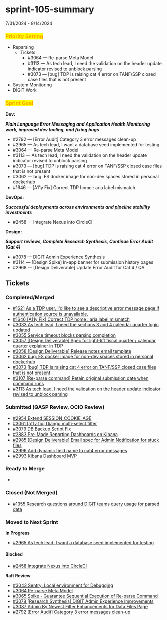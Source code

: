 # sprint-105-summary

7/31/2024 - 8/14/2024

### <mark style="color:orange;">Priority Setting</mark>

* Reparsing&#x20;
  * Tickets:&#x20;
    * \#3064 — Re-parse Meta Model
    * \#3113 —  As tech lead, I need the validation on the header update indicator revised to unblock parsing
    * \#3073 — \[bug] TDP is raising cat 4 error on TANF/SSP closed case files that is not present
* System Monitoring &#x20;
* DIGIT Work  &#x20;

### <mark style="color:orange;">Sprint Goal</mark>

**Dev:**

_**Plain Language Error Messaging and Application Health Monitoring work, improved dev tooling, and fixing bugs**_

* \#2792  — \[Error Audit] Category 3 error messages clean-up&#x20;
* \#2965 — As tech lead, I want a database seed implemented for testing
* \#3064 — Re-parse Meta Model
* \#3113 —  As tech lead, I need the validation on the header update indicator revised to unblock parsing
* \#3073 — \[bug] TDP is raising cat 4 error on TANF/SSP closed case files that is not present
* \#3062  — bug: ES docker image for non-dev spaces stored in personal dockerhub
* \#1646 — \[A11y Fix] Correct TDP home : aria label mismatch

**DevOps:**

_**Successful deployments across environments and pipeline stability investments**_

* \#2458  — Integrate Nexus into CircleCI

**Design:**

_**Support reviews, Complete Research Synthesis, Continue Error Audit (Cat 4)**_

* \#3078 — DIGIT Admin Experience Synthesis
* \#3114  — \[Design Spike] In-app banner for submission history pages
* \#2968  — \[Design Deliverable] Update Error Audit for Cat 4 / QA

## Tickets

### Completed/Merged

* [#1621 As a TDP user, I'd like to see a descriptive error message page if authentication source is unavailable.](https://app.zenhub.com/workspaces/sprint-board-5f18ab06dfd91c000f7e682e/issues/gh/raft-tech/tanf-app/1621)
* [#1646 \[A11y Fix\] Correct TDP home : aria label mismatch](https://app.zenhub.com/workspaces/sprint-board-5f18ab06dfd91c000f7e682e/issues/gh/raft-tech/tanf-app/1646)
* [#3033 As tech lead, I need the sections 3 and 4 calendar quarter logic updated](https://app.zenhub.com/workspaces/sprint-board-5f18ab06dfd91c000f7e682e/issues/gh/raft-tech/tanf-app/3033)
* [#3055 Service timeout blocks parsing completion](https://app.zenhub.com/workspaces/sprint-board-5f18ab06dfd91c000f7e682e/issues/gh/raft-tech/tanf-app/3055)
* [#3057 \[Design Deliverable\] Spec for light-lift fiscal quarter / calendar quarter explainer in TDP](https://app.zenhub.com/workspaces/sprint-board-5f18ab06dfd91c000f7e682e/issues/gh/raft-tech/tanf-app/3057)
* [#3058 \[Design Deliverable\] Release notes email template](https://app.zenhub.com/workspaces/sprint-board-5f18ab06dfd91c000f7e682e/issues/gh/raft-tech/tanf-app/3058)
* [#3062 bug: ES docker image for non-dev spaces stored in personal dockerhub](https://app.zenhub.com/workspaces/sprint-board-5f18ab06dfd91c000f7e682e/issues/gh/raft-tech/tanf-app/3062)
* [#3073 \[bug\] TDP is raising cat 4 error on TANF/SSP closed case files that is not present](https://app.zenhub.com/workspaces/sprint-board-5f18ab06dfd91c000f7e682e/issues/gh/raft-tech/tanf-app/3073)
* [#3107 \[Re-parse command\] Retain original submission date when command runs](https://app.zenhub.com/workspaces/sprint-board-5f18ab06dfd91c000f7e682e/issues/gh/raft-tech/tanf-app/3107)
* [#3113 As tech lead, I need the validation on the header update indicator revised to unblock parsing ](https://app.zenhub.com/workspaces/sprint-board-5f18ab06dfd91c000f7e682e/issues/gh/raft-tech/tanf-app/3113)

### Submitted (QASP Review, OCIO Review)

* [#2954 Extend SESSION\_COOKIE\_AGE](https://app.zenhub.com/workspaces/sprint-board-5f18ab06dfd91c000f7e682e/issues/gh/raft-tech/tanf-app/2954)
* [#3061 \[a11y fix\] Django multi-select filter ](https://app.zenhub.com/workspaces/sprint-board-5f18ab06dfd91c000f7e682e/issues/gh/raft-tech/tanf-app/3061)
* [#3079 DB Backup Script Fix](https://app.zenhub.com/workspaces/sprint-board-5f18ab06dfd91c000f7e682e/issues/gh/raft-tech/tanf-app/3079)
* [#2883 Pre-Made Reporting Dashboards on Kibana](https://app.zenhub.com/workspaces/sprint-board-5f18ab06dfd91c000f7e682e/issues/gh/raft-tech/tanf-app/2883)
* [#2985 \[Design Deliverable\] Email spec for Admin Notification for stuck files](https://app.zenhub.com/workspaces/sprint-board-5f18ab06dfd91c000f7e682e/issues/gh/raft-tech/tanf-app/2985)
* [#2996 Add dynamic field name to cat4 error messages](https://app.zenhub.com/workspaces/sprint-board-5f18ab06dfd91c000f7e682e/issues/gh/raft-tech/tanf-app/2996)
* [#2993 Kibana Dashboard MVP](https://app.zenhub.com/workspaces/sprint-board-5f18ab06dfd91c000f7e682e/issues/gh/raft-tech/tanf-app/2993)

### Ready to Merge

*

### Closed (Not Merged)

* [#1355 Research questions around DIGIT teams query usage for parsed data](https://app.zenhub.com/workspaces/sprint-board-5f18ab06dfd91c000f7e682e/issues/gh/raft-tech/tanf-app/1355)

### Moved to Next Sprint&#x20;

**In Progress**&#x20;

* [#2965 As tech lead, I want a database seed implemented for testing](https://app.zenhub.com/workspaces/sprint-board-5f18ab06dfd91c000f7e682e/issues/gh/raft-tech/tanf-app/2965)

#### Blocked

* [#2458 Integrate Nexus into CircleCI](https://app.zenhub.com/workspaces/sprint-board-5f18ab06dfd91c000f7e682e/issues/gh/raft-tech/tanf-app/2458)

**Raft Review**

* [#3043 Sentry: Local environment for Debugging](https://app.zenhub.com/workspaces/sprint-board-5f18ab06dfd91c000f7e682e/issues/gh/raft-tech/tanf-app/3043)
* [#3064 Re-parse Meta Model](https://app.zenhub.com/workspaces/sprint-board-5f18ab06dfd91c000f7e682e/issues/gh/raft-tech/tanf-app/3064)
* [#3065 Spike - Guarantee Sequential Execution of Re-parse Command](https://app.zenhub.com/workspaces/sprint-board-5f18ab06dfd91c000f7e682e/issues/gh/raft-tech/tanf-app/3065)
* [#3078 \[Research Synthesis\] DIGIT Admin Experience Improvements](https://app.zenhub.com/workspaces/sprint-board-5f18ab06dfd91c000f7e682e/issues/gh/raft-tech/tanf-app/3078)
* [#3087 Admin By Newest Filter Enhancements for Data Files Page](https://app.zenhub.com/workspaces/sprint-board-5f18ab06dfd91c000f7e682e/issues/gh/raft-tech/tanf-app/3087)
* [#2792 \[Error Audit\] Category 3 error messages clean-up](https://app.zenhub.com/workspaces/sprint-board-5f18ab06dfd91c000f7e682e/issues/gh/raft-tech/tanf-app/2792)
